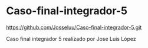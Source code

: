 # Caso-final-integrador-5

https://github.com/Josseluu/Caso-final-integrador-5.git

Caso final integrador 5 realizado por Jose Luis López 


